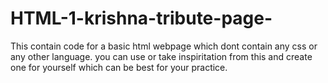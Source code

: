 # HTML-1-krishna-tribute-page-
This contain code for a basic html webpage which dont contain any css or any other language. you can use or take inspiritation from this and create one for yourself which can be best for your practice.
